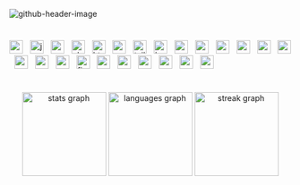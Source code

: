 ![github-header-image](https://github.com/Deathknight101/Deathknight101/assets/120172437/3611b68c-9655-4ff2-accb-b3e54b36a4a5)

#

<div align="left">
  <img src="https://img.shields.io/badge/Python-3776AB?logo=python&logoColor=white&style=for-the-badge" height="24" alt="python logo"  />
  <img width="5" />
  <img src="https://img.shields.io/badge/JavaScript-F7DF1E?logo=javascript&logoColor=black&style=for-the-badge" height="24" alt="javascript logo"  />
  <img width="5" />
  <img src="https://img.shields.io/badge/C-A8B9CC?logo=c&logoColor=black&style=for-the-badge" height="24" alt="c logo"  />
  <img width="5" />
  <img src="https://img.shields.io/badge/PHP-777BB4?logo=php&logoColor=black&style=for-the-badge" height="24" alt="php logo"  />
  <img width="5" />
  <img src="https://img.shields.io/badge/HTML5-E34F26?logo=html5&logoColor=white&style=for-the-badge" height="24" alt="html5 logo"  />
  <img width="5" />
  <img src="https://img.shields.io/badge/CSS3-1572B6?logo=css3&logoColor=white&style=for-the-badge" height="24" alt="css3 logo"  />
  <img width="5" />
  <img src="https://img.shields.io/badge/Tailwind CSS-06B6D4?logo=tailwindcss&logoColor=black&style=for-the-badge" height="24" alt="tailwindcss logo"  />
  <img width="5" />
  <img src="https://img.shields.io/badge/Bootstrap-7952B3?logo=bootstrap&logoColor=white&style=for-the-badge" height="24" alt="bootstrap logo"  />
  <img width="5" />
  <img src="https://img.shields.io/badge/MUI-007FFF?logo=mui&logoColor=white&style=for-the-badge" height="24" alt="materialui logo"  />
  <img width="5" />
  <img src="https://img.shields.io/badge/vite-%23646CFF.svg?logo=vite&logoColor=white&style=for-the-badge" height="24" alt="materialui logo"  />
  <img width="5" />
  <img src="https://img.shields.io/badge/React-61DAFB?logo=react&logoColor=black&style=for-the-badge" height="24" alt="react logo"  />
  <img width="5" />
  <img src="https://img.shields.io/badge/React_Router-CA4245?logo=react-router&logoColor=black&style=for-the-badge" height="24" alt="react router"  />
  <img width="5" />
  <img src="https://img.shields.io/badge/React%20Hook%20Form-%23EC5990.svg?logo=reacthookform&logoColor=black&style=for-the-badge" height="24" alt="react logo"  />
  <img width="5" />
  <img src="https://img.shields.io/badge/-React%20Query-FF4154g?logo=react%20query&logoColor=black&style=for-the-badge" height="24" alt="react logo"  />
  <img width="5" />
  <img src="https://img.shields.io/badge/JWT-white?logo=JSON%20web%20tokens&logoColor=black&style=for-the-badge" height="24" alt="react logo"  />
  <img width="5" />
  <img src="https://img.shields.io/badge/axios-5A29E4?logo=axios&logoColor=white&style=for-the-badge" height="24" alt="react logo"  />
  <img width="5" />
  <img src="https://img.shields.io/badge/NPM-%23CB3837.svg?logo=npm&logoColor=black&style=for-the-badge" height="24" alt="react logo"  />
  <img width="5" />
  <img src="https://img.shields.io/badge/Firebase-FFCA28?logo=firebase&logoColor=black&style=for-the-badge" height="24" alt="firebase logo"  />
  <img width="5" />
  <img src="https://img.shields.io/badge/Netlify-00C7B7?logo=netlify&logoColor=black&style=for-the-badge" height="24" alt="netlify logo"  />
  <img width="5" />
  <img src="https://img.shields.io/badge/Node.js-339933?logo=nodedotjs&logoColor=white&style=for-the-badge" height="24" alt="nodejs logo"  />
  <img width="5" />
  <img src="https://img.shields.io/badge/Express-000000?logo=express&logoColor=white&style=for-the-badge" height="24" alt="express logo"  />
  <img width="5" />
  <img src="https://img.shields.io/badge/MongoDB-47A248?logo=mongodb&logoColor=white&style=for-the-badge" height="24" alt="mongodb logo"  />
  <img width="5" />
  <img src="https://img.shields.io/badge/MySQL-4479A1?logo=mysql&logoColor=white&style=for-the-badge" height="24" alt="mysql logo"  />
  <img width="5" />
  <img src="https://img.shields.io/badge/Vercel-000000?logo=vercel&logoColor=white&style=for-the-badge" height="24" alt="vercel logo"  />
  <img width="5" />
 
</div>

#

<div align="center">
  <img src="https://github-readme-stats.vercel.app/api?username=deathknight101&hide_title=false&hide_rank=false&show_icons=true&include_all_commits=true&count_private=true&disable_animations=false&theme=graywhite&locale=en&hide_border=false&order=1" height="150" alt="stats graph"  />
  <img src="https://github-readme-stats.vercel.app/api/top-langs?username=deathknight101&locale=en&hide_title=false&layout=compact&card_width=320&langs_count=5&theme=graywhite&hide_border=false&order=2" height="150" alt="languages graph"  />
  <img src="https://streak-stats.demolab.com?user=deathknight101&locale=en&mode=daily&theme=graywhite&hide_border=false&border_radius=5&order=3" height="150" alt="streak graph"  />
  
</div>
